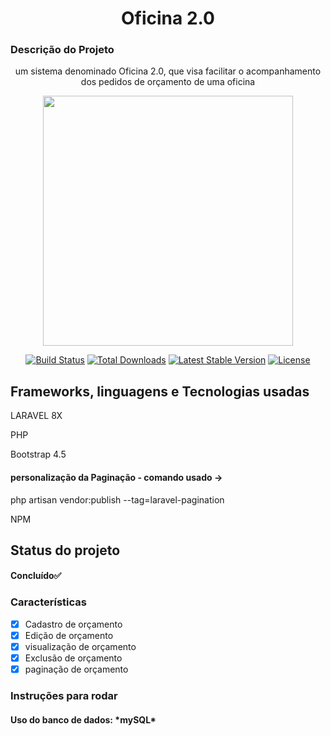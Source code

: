 
<h1 align="center">Oficina 2.0</h1>

### Descrição do Projeto
<p align="center">
um sistema denominado Oficina 2.0, que visa facilitar o acompanhamento dos pedidos de orçamento de uma oficina
</p>

<p align="center"><a href="https://laravel.com" target="_blank"><img src="https://raw.githubusercontent.com/laravel/art/master/logo-lockup/5%20SVG/2%20CMYK/1%20Full%20Color/laravel-logolockup-cmyk-red.svg" width="400"></a></p>


<p align="center">
<a href="https://travis-ci.org/laravel/framework"><img src="https://travis-ci.org/laravel/framework.svg" alt="Build Status"></a>
<a href="https://packagist.org/packages/laravel/framework"><img src="https://img.shields.io/packagist/dt/laravel/framework" alt="Total Downloads"></a>
<a href="https://packagist.org/packages/laravel/framework"><img src="https://img.shields.io/packagist/v/laravel/framework" alt="Latest Stable Version"></a>
<a href="https://packagist.org/packages/laravel/framework"><img src="https://img.shields.io/packagist/l/laravel/framework" alt="License"></a>
</p>

## Frameworks, linguagens e Tecnologias usadas

<p>LARAVEL 8X</p>
<p>PHP</p>
<p>Bootstrap 4.5</p>
<h4>personalização da Paginação - comando usado -> </h4> <p>php artisan vendor:publish --tag=laravel-pagination</p>
<p>NPM</p>

## Status do projeto

<h4 align="left"> 
	Concluído✅
</h4>

### Características

- [x] Cadastro de orçamento
- [x] Edição de orçamento
- [x] visualização de orçamento
- [x] Exclusão de orçamento
- [x] paginação de orçamento

### Instruções para rodar 
<h4>Uso do banco de dados: *mySQL*</h4>

